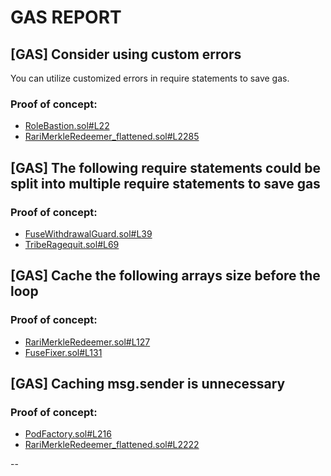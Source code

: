 # GAS REPORT

## [GAS] Consider using custom errors
You can utilize customized errors in require statements to save gas.

### Proof of concept:
- [RoleBastion.sol#L22](https://github.com/code-423n4/2022-09-tribe/tree/main/contracts/pods/RoleBastion.sol#L22)
- [RariMerkleRedeemer_flattened.sol#L2285](https://github.com/code-423n4/2022-09-tribe/tree/main/scripts/shutdown/data/prod/RariMerkleRedeemer_flattened.sol#L2285)

## [GAS] The following require statements could be split into multiple require statements to save gas


### Proof of concept:
- [FuseWithdrawalGuard.sol#L39](https://github.com/code-423n4/2022-09-tribe/tree/main/contracts/sentinel/guards/FuseWithdrawalGuard.sol#L39)
- [TribeRagequit.sol#L69](https://github.com/code-423n4/2022-09-tribe/tree/main/contracts/merger/TribeRagequit.sol#L69)

## [GAS] Cache the following arrays size before the loop


### Proof of concept:
- [RariMerkleRedeemer.sol#L127](https://github.com/code-423n4/2022-09-tribe/tree/main/contracts/shutdown/fuse/RariMerkleRedeemer.sol#L127)
- [FuseFixer.sol#L131](https://github.com/code-423n4/2022-09-tribe/tree/main/contracts/utils/FuseFixer.sol#L131)

## [GAS] Caching msg.sender is unnecessary


### Proof of concept:
- [PodFactory.sol#L216](https://github.com/code-423n4/2022-09-tribe/tree/main/contracts/pods/PodFactory.sol#L216)
- [RariMerkleRedeemer_flattened.sol#L2222](https://github.com/code-423n4/2022-09-tribe/tree/main/scripts/shutdown/data/prod/RariMerkleRedeemer_flattened.sol#L2222)

--